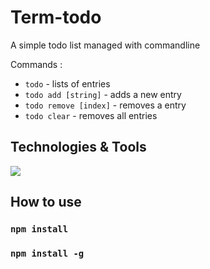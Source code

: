 # Term-todo

A simple todo list managed with commandline

Commands :

* `todo`                 - lists of entries
* `todo add [string]`    - adds a new entry
* `todo remove [index]`  - removes a entry
* `todo clear`           - removes all entries

## Technologies & Tools
![](https://img.shields.io/badge/Code-Javascript-informational?style=flat&logo=javascript&logoColor=white&color=2bbc8a)

## How to use

### `npm install`
### `npm install -g`

